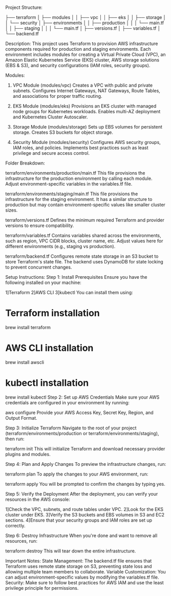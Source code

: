 Project Structure:

├── terraform
│   ├── modules
│   │   ├── vpc
│   │   ├── eks
│   │   ├── storage
│   │   └── security
│   ├── environments
│   │   ├── production
│   │   │    └── main.tf
│   │   ├── staging
│   │   │    └── main.tf
│   ├── versions.tf
│   ├── variables.tf
│   └── backend.tf

Description:
This project uses Terraform to provision AWS infrastructure components required for production and staging environments. Each environment includes modules for creating a Virtual Private Cloud (VPC), an Amazon Elastic Kubernetes Service (EKS) cluster, AWS storage solutions (EBS & S3), and security configurations (IAM roles, security groups).


Modules:
1. VPC Module (modules/vpc)
Creates a VPC with public and private subnets.
Configures Internet Gateways, NAT Gateways, Route Tables, and associations for proper traffic routing.

2. EKS Module (modules/eks)
Provisions an EKS cluster with managed node groups for Kubernetes workloads.
Enables multi-AZ deployment and Kubernetes Cluster Autoscaler.

4. Storage Module (modules/storage)
Sets up EBS volumes for persistent storage.
Creates S3 buckets for object storage.

6. Security Module (modules/security)
Configures AWS security groups, IAM roles, and policies.
Implements best practices such as least privilege and secure access control.

Folder Breakdown:

terraform/environments/production/main.tf
This file provisions the infrastructure for the production environment by calling each module.
Adjust environment-specific variables in the variables.tf file.

terraform/environments/staging/main.tf
This file provisions the infrastructure for the staging environment.
It has a similar structure to production but may contain environment-specific values like smaller cluster sizes.

terraform/versions.tf
Defines the minimum required Terraform and provider versions to ensure compatibility.

terraform/variables.tf
Contains variables shared across the environments, such as region, VPC CIDR blocks, cluster name, etc.
Adjust values here for different environments (e.g., staging vs production).

terraform/backend.tf
Configures remote state storage in an S3 bucket to store Terraform's state file.
The backend uses DynamoDB for state locking to prevent concurrent changes.

Setup Instructions:
Step 1: Install Prerequisites
Ensure you have the following installed on your machine:

1]Terraform
2]AWS CLI
3]kubectl
You can install them using:


# Terraform installation
brew install terraform

# AWS CLI installation
brew install awscli

# kubectl installation
brew install kubectl
Step 2: Set up AWS Credentials
Make sure your AWS credentials are configured in your environment by running:


aws configure
Provide your AWS Access Key, Secret Key, Region, and Output Format.

Step 3: Initialize Terraform
Navigate to the root of your project (terraform/environments/production or terraform/environments/staging), then run:


terraform init
This will initialize Terraform and download necessary provider plugins and modules.

Step 4: Plan and Apply Changes
To preview the infrastructure changes, run:

terraform plan
To apply the changes to your AWS environment, run:


terraform apply
You will be prompted to confirm the changes by typing yes.

Step 5: Verify the Deployment
After the deployment, you can verify your resources in the AWS console:

1]Check the VPC, subnets, and route tables under VPC.
2]Look for the EKS cluster under EKS.
3]Verify the S3 buckets and EBS volumes in S3 and EC2 sections.
4]Ensure that your security groups and IAM roles are set up correctly.

Step 6: Destroy Infrastructure
When you're done and want to remove all resources, run:


terraform destroy
This will tear down the entire infrastructure.

Important Notes:
State Management: The backend.tf file ensures that Terraform uses remote state storage on S3, preventing state loss and allowing multiple team members to collaborate.
Variable Customization: You can adjust environment-specific values by modifying the variables.tf file.
Security: Make sure to follow best practices for AWS IAM and use the least privilege principle for permissions.


